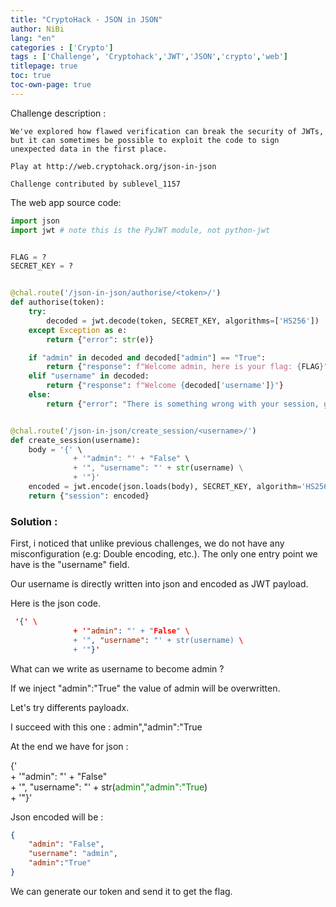 ```yaml
---
title: "CryptoHack - JSON in JSON"
author: NiBi
lang: "en"
categories : ['Crypto']
tags : ['Challenge', 'Cryptohack','JWT','JSON','crypto','web']
titlepage: true
toc: true
toc-own-page: true
---
```



Challenge description : 
```text
We've explored how flawed verification can break the security of JWTs, but it can sometimes be possible to exploit the code to sign unexpected data in the first place.

Play at http://web.cryptohack.org/json-in-json

Challenge contributed by sublevel_1157
```

The web app source code: 

```python
import json
import jwt # note this is the PyJWT module, not python-jwt


FLAG = ?
SECRET_KEY = ?


@chal.route('/json-in-json/authorise/<token>/')
def authorise(token):
    try:
        decoded = jwt.decode(token, SECRET_KEY, algorithms=['HS256'])
    except Exception as e:
        return {"error": str(e)}

    if "admin" in decoded and decoded["admin"] == "True":
        return {"response": f"Welcome admin, here is your flag: {FLAG}"}
    elif "username" in decoded:
        return {"response": f"Welcome {decoded['username']}"}
    else:
        return {"error": "There is something wrong with your session, goodbye"}


@chal.route('/json-in-json/create_session/<username>/')
def create_session(username):
    body = '{' \
              + '"admin": "' + "False" \
              + '", "username": "' + str(username) \
              + '"}'
    encoded = jwt.encode(json.loads(body), SECRET_KEY, algorithm='HS256')
    return {"session": encoded}

```

### Solution : 

First, i noticed that unlike previous challenges, we do not have any misconfiguration (e.g: Double encoding, etc.). The only one entry point we have is the "username" field.

Our username is directly written into json and encoded as JWT payload.

Here is the json code.
```json
 '{' \
              + '"admin": "' + "False" \
              + '", "username": "' + str(username) \
              + '"}'
```

What can we write as username to become admin ?

If we inject "admin":"True" the value of admin will be overwritten. 

Let's try differents payloadx.

I succeed with this one : admin","admin":"True

At the end we have for json : 

{' \
              + '"admin": "' + "False" \
              + '", "username": "' + str(<span style="color:green">admin","admin":"True</span>) \
              + '"}'


Json encoded will be : 

```json
{
    "admin": "False",
    "username": "admin",
    "admin":"True"
}
```

We can generate our token and send it to get the flag.